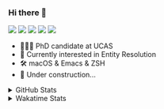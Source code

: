 ### Hi there 👋

[![](https://img.shields.io/badge/-Email-325180?logo=maildotru&logoColor=white&style=flat-square)](mailto:hi@wang.tianshu.me)
[![](https://img.shields.io/badge/-GitHub-black?logo=GitHub&style=flat-square)](https://github.com/tshu-w)
[![](https://img.shields.io/badge/-Telegram-26a5e4?labelColor=fafafa&logo=telegram&style=flat-square)](https://t.me/tshu_w) 
[![](https://img.shields.io/badge/-Twitter-1da1f2?logo=Twitter&logoColor=white&style=flat-square)](https://twitter.com/tshu_w)
[![](https://komarev.com/ghpvc/?username=tshu-w&color=blueviolet&style=flat-square)]()



- 🧑🏻‍🎓 PhD candidate at UCAS
- 🔭 Currently interested in Entity Resolution
- 🛠 macOS & Emacs & ZSH
- 🚧 Under construction...

<details>

<summary>GitHub Stats</summary>

![Tianshu's GitHub stats](https://github-readme-stats.vercel.app/api?username=tshu-w&show_icons=true&theme=buefy&count_private=true)
  
</details>


<details>
  <summary>Wakatime Stats</summary>

  Currently, files accessed by tramp cannot be tracked by wakatime, see https://github.com/wakatime/wakatime-mode/issues/27
  <br>
  
<!--START_SECTION:waka-->
![Code Time](http://img.shields.io/badge/Code%20Time-6%2C324%20hrs%2019%20mins-blue)

**I'm a Night 🦉** 

```text
🌞 Morning                260 commits         ███░░░░░░░░░░░░░░░░░░░░░░   10.53 % 
🌆 Daytime                909 commits         █████████░░░░░░░░░░░░░░░░   36.80 % 
🌃 Evening                1047 commits        ███████████░░░░░░░░░░░░░░   42.39 % 
🌙 Night                  254 commits         ███░░░░░░░░░░░░░░░░░░░░░░   10.28 % 
```
📅 **I'm Most Productive on Tuesday** 

```text
Monday                   426 commits         ████░░░░░░░░░░░░░░░░░░░░░   17.25 % 
Tuesday                  645 commits         ███████░░░░░░░░░░░░░░░░░░   26.11 % 
Wednesday                345 commits         ███░░░░░░░░░░░░░░░░░░░░░░   13.97 % 
Thursday                 159 commits         ██░░░░░░░░░░░░░░░░░░░░░░░   06.44 % 
Friday                   422 commits         ████░░░░░░░░░░░░░░░░░░░░░   17.09 % 
Saturday                 314 commits         ███░░░░░░░░░░░░░░░░░░░░░░   12.71 % 
Sunday                   159 commits         ██░░░░░░░░░░░░░░░░░░░░░░░   06.44 % 
```


📊 **This Week I Spent My Time On** 

```text
💬 Programming Languages: 
sh                       17 hrs 19 mins      █████████████████████████   100.00 % 

🔥 Editors: 
Zsh                      17 hrs 19 mins      █████████████████████████   100.00 % 

🐱‍💻 Projects: 
lightning-template       6 hrs 52 mins       ██████████░░░░░░░░░░░░░░░   39.72 % 
Terminal                 5 hrs 37 mins       ████████░░░░░░░░░░░░░░░░░   32.47 % 
arknet                   3 hrs 24 mins       █████░░░░░░░░░░░░░░░░░░░░   19.70 % 
lightning                1 hr 6 mins         ██░░░░░░░░░░░░░░░░░░░░░░░   06.40 % 
uniblocker               13 mins             ░░░░░░░░░░░░░░░░░░░░░░░░░   01.28 % 

💻 Operating System: 
Mac                      9 hrs 15 mins       █████████████░░░░░░░░░░░░   53.44 % 
Linux                    8 hrs 4 mins        ████████████░░░░░░░░░░░░░   46.56 % 
```

**I Mostly Code in Python** 

```text
Python                   22 repos            ███████████░░░░░░░░░░░░░░   44.00 % 
Emacs Lisp               10 repos            █████░░░░░░░░░░░░░░░░░░░░   20.00 % 
Jupyter Notebook         2 repos             █░░░░░░░░░░░░░░░░░░░░░░░░   04.00 % 
TeX                      2 repos             █░░░░░░░░░░░░░░░░░░░░░░░░   04.00 % 
HTML                     2 repos             █░░░░░░░░░░░░░░░░░░░░░░░░   04.00 % 
```




 Last Updated on 22/03/2023 08:18:54 UTC
<!--END_SECTION:waka-->
</details>
